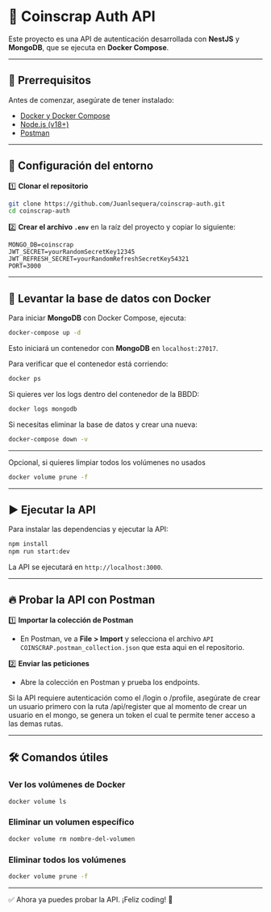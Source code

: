 # 🚀 Coinscrap Auth API

Este proyecto es una API de autenticación desarrollada con **NestJS** y **MongoDB**, que se ejecuta en **Docker Compose**.

---

## 📂 Prerrequisitos

Antes de comenzar, asegúrate de tener instalado:

- [Docker y Docker Compose](https://docs.docker.com/get-docker/)
- [Node.js (v18+)](https://nodejs.org/)
- [Postman](https://www.postman.com/)

---

## 🔧 Configuración del entorno

1️⃣ **Clonar el repositorio**

```sh
git clone https://github.com/Juanlsequera/coinscrap-auth.git
cd coinscrap-auth
```

2️⃣ **Crear el archivo `.env`** en la raíz del proyecto y copiar lo siguiente:

```env
MONGO_DB=coinscrap
JWT_SECRET=yourRandomSecretKey12345
JWT_REFRESH_SECRET=yourRandomRefreshSecretKey54321
PORT=3000
```

---

## 🐳 Levantar la base de datos con Docker

Para iniciar **MongoDB** con Docker Compose, ejecuta:

```sh
docker-compose up -d
```

Esto iniciará un contenedor con **MongoDB** en `localhost:27017`.

Para verificar que el contenedor está corriendo:

```sh
docker ps
```

Si quieres ver los logs dentro del contenedor de la BBDD:

```sh
docker logs mongodb
```

Si necesitas eliminar la base de datos y crear una nueva:

```sh
docker-compose down -v
```

---

Opcional, si quieres limpiar todos los volúmenes no usados

```sh
docker volume prune -f
```

---

## ▶️ Ejecutar la API

Para instalar las dependencias y ejecutar la API:

```sh
npm install
npm run start:dev
```

La API se ejecutará en `http://localhost:3000`.

---

## 🔥 Probar la API con Postman

1️⃣ **Importar la colección de Postman**

- En Postman, ve a **File > Import** y selecciona el archivo `API COINSCRAP.postman_collection.json` que esta aqui en el repositorio.

2️⃣ **Enviar las peticiones**

- Abre la colección en Postman y prueba los endpoints.

Si la API requiere autenticación como el /login o /profile, asegúrate de crear un usuario primero con la ruta /api/register que al momento de crear un usuario en el mongo, se genera un token el cual te permite tener acceso a las demas rutas.

---

## 🛠 Comandos útiles

### Ver los volúmenes de Docker

```sh
docker volume ls
```

### Eliminar un volumen específico

```sh
docker volume rm nombre-del-volumen
```

### Eliminar todos los volúmenes

```sh
docker volume prune -f
```

---

✅ Ahora ya puedes probar la API. ¡Feliz coding! 🚀
